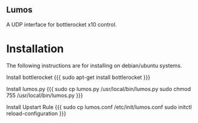 Lumos
-----

A UDP interface for bottlerocket x10 control.

Installation
============

The following instructions are for installing on debian/ubuntu systems.

Install bottlerocket
{{{
sudo apt-get install bottlerocket
}}}

Install lumos.py
{{{
sudo cp lumos.py /usr/local/bin/lumos.py
sudo chmod 755 /usr/local/bin/lumos.py
}}}

Install Upstart Rule
{{{
sudo cp lumos.conf /etc/init/lumos.conf
sudo initctl reload-configuration
}}}
